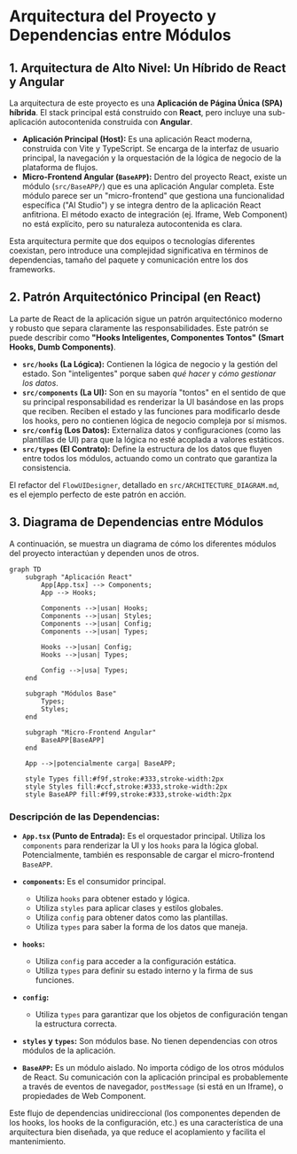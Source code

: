 # Arquitectura del Proyecto y Dependencias entre Módulos

## 1. Arquitectura de Alto Nivel: Un Híbrido de React y Angular

La arquitectura de este proyecto es una **Aplicación de Página Única (SPA) híbrida**. El stack principal está construido con **React**, pero incluye una sub-aplicación autocontenida construida con **Angular**.

- **Aplicación Principal (Host):** Es una aplicación React moderna, construida con Vite y TypeScript. Se encarga de la interfaz de usuario principal, la navegación y la orquestación de la lógica de negocio de la plataforma de flujos.
- **Micro-Frontend Angular (`BaseAPP`):** Dentro del proyecto React, existe un módulo (`src/BaseAPP/`) que es una aplicación Angular completa. Este módulo parece ser un "micro-frontend" que gestiona una funcionalidad específica ("AI Studio") y se integra dentro de la aplicación React anfitriona. El método exacto de integración (ej. Iframe, Web Component) no está explícito, pero su naturaleza autocontenida es clara.

Esta arquitectura permite que dos equipos o tecnologías diferentes coexistan, pero introduce una complejidad significativa en términos de dependencias, tamaño del paquete y comunicación entre los dos frameworks.

## 2. Patrón Arquitectónico Principal (en React)

La parte de React de la aplicación sigue un patrón arquitectónico moderno y robusto que separa claramente las responsabilidades. Este patrón se puede describir como **"Hooks Inteligentes, Componentes Tontos" (Smart Hooks, Dumb Components)**.

- **`src/hooks` (La Lógica):** Contienen la lógica de negocio y la gestión del estado. Son "inteligentes" porque saben *qué hacer* y *cómo gestionar los datos*.
- **`src/components` (La UI):** Son en su mayoría "tontos" en el sentido de que su principal responsabilidad es renderizar la UI basándose en las props que reciben. Reciben el estado y las funciones para modificarlo desde los hooks, pero no contienen lógica de negocio compleja por sí mismos.
- **`src/config` (Los Datos):** Externaliza datos y configuraciones (como las plantillas de UI) para que la lógica no esté acoplada a valores estáticos.
- **`src/types` (El Contrato):** Define la estructura de los datos que fluyen entre todos los módulos, actuando como un contrato que garantiza la consistencia.

El refactor del `FlowUIDesigner`, detallado en `src/ARCHITECTURE_DIAGRAM.md`, es el ejemplo perfecto de este patrón en acción.

## 3. Diagrama de Dependencias entre Módulos

A continuación, se muestra un diagrama de cómo los diferentes módulos del proyecto interactúan y dependen unos de otros.

```mermaid
graph TD
    subgraph "Aplicación React"
        App[App.tsx] --> Components;
        App --> Hooks;

        Components -->|usan| Hooks;
        Components -->|usan| Styles;
        Components -->|usan| Config;
        Components -->|usan| Types;

        Hooks -->|usan| Config;
        Hooks -->|usan| Types;

        Config -->|usa| Types;
    end

    subgraph "Módulos Base"
        Types;
        Styles;
    end

    subgraph "Micro-Frontend Angular"
        BaseAPP[BaseAPP]
    end

    App -->|potencialmente carga| BaseAPP;

    style Types fill:#f9f,stroke:#333,stroke-width:2px
    style Styles fill:#ccf,stroke:#333,stroke-width:2px
    style BaseAPP fill:#f99,stroke:#333,stroke-width:2px
```

### Descripción de las Dependencias:

- **`App.tsx` (Punto de Entrada):** Es el orquestador principal. Utiliza los `components` para renderizar la UI y los `hooks` para la lógica global. Potencialmente, también es responsable de cargar el micro-frontend `BaseAPP`.

- **`components`:** Es el consumidor principal.
    - Utiliza `hooks` para obtener estado y lógica.
    - Utiliza `styles` para aplicar clases y estilos globales.
    - Utiliza `config` para obtener datos como las plantillas.
    - Utiliza `types` para saber la forma de los datos que maneja.

- **`hooks`:**
    - Utiliza `config` para acceder a la configuración estática.
    - Utiliza `types` para definir su estado interno y la firma de sus funciones.

- **`config`:**
    - Utiliza `types` para garantizar que los objetos de configuración tengan la estructura correcta.

- **`styles` y `types`:** Son módulos base. No tienen dependencias con otros módulos de la aplicación.

- **`BaseAPP`:** Es un módulo aislado. No importa código de los otros módulos de React. Su comunicación con la aplicación principal es probablemente a través de eventos de navegador, `postMessage` (si está en un Iframe), o propiedades de Web Component.

Este flujo de dependencias unidireccional (los componentes dependen de los hooks, los hooks de la configuración, etc.) es una característica de una arquitectura bien diseñada, ya que reduce el acoplamiento y facilita el mantenimiento.
